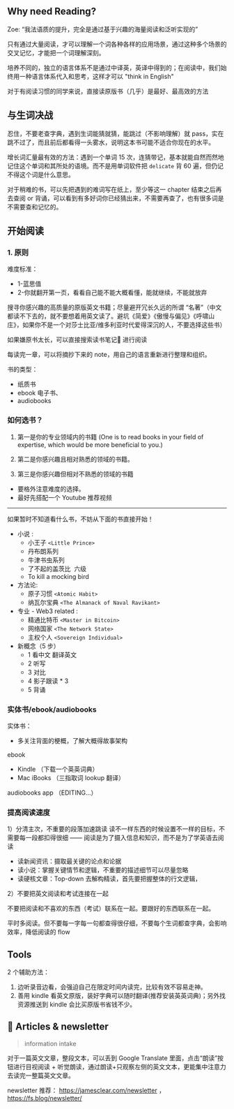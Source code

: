 ## Why need Reading? 

Zoe: “我法语质的提升，完全是通过基于兴趣的海量阅读和泛听实现的”

只有通过大量阅读，才可以理解一个词各种各样的应用场景，通过这种多个场景的交叉记忆，才能把一个词理解深刻。

培养不同的，独立的语言体系不是通过中译英，英译中得到的；在阅读中，我们始终用一种语言体系代入和思考，这样才可以 "think in English"

对于有阅读习惯的同学来说，直接读原版书（几乎）是最好、最高效的方法

## 与生词决战

忍住，不要老查字典，遇到生词能猜就猜，能跳过（不影响理解）就 pass，实在跳不过了，而且前后都看得一头雾水，说明这本书可能不适合你现在的水平。

增长词汇量最有效的方法：遇到一个单词 15 次，连猜带记，基本就能自然而然地记住这个单词和其所处的语境。而不是用单词软件把 `delicate` 背 60 遍，但仍记不得这个词是什么意思。

对于稍难的书，可以先把遇到的难词写在纸上，至少等这一 chapter 结束之后再去查阅 or 背诵，可以看到有多好词你已经猜出来，不需要再查了，也有很多词是不需要查和记忆的。

## 开始阅读

### 1. 原则

难度标准：
 - 1-蓝思值
 - 2-你就翻开第一页，看看自己能不能大概看懂，能就继续，不能就放弃

搜寻你感兴趣的高质量的原版英文书籍；尽量避开冗长久远的所谓 “名著”（中文都读不下去的，就不要想着用英文读了。避坑《简爱》《傲慢与偏见》《呼啸山庄》，如果你不是一个对莎士比亚/维多利亚时代爱得深沉的人，不要选择这些书）

如果嫌原书太长，可以直接搜索读书笔记📒 进行阅读

每读完一章，可以将摘抄下来的 note，用自己的语言重新进行整理和组织。

书的类型：
- 纸质书
- ebook 电子书、
- audiobooks

### 如何选书？

1. 第一是你的专业领域内的书籍  (One is to read books in your field of expertise, which would be more beneficial to you.)

2. 第二是你感兴趣且相对熟悉的领域的书籍。

3. 第三是你感兴趣但相对不熟悉的领域的书籍
 - 要格外注意难度的选择。
 - 最好先搭配一个 Youtube 推荐视频

----

如果暂时不知道看什么书，不妨从下面的书直接开始！

- 小说 :
	- 小王子 `<Little Prince>`
	- 丹布朗系列
	- 牛津书虫系列
	- 了不起的盖茨比  六级
	- To kill a mocking bird
- 方法论: 
	- 原子习惯 `<Atomic Habit>`
	- 纳瓦尔宝典 `<The Almanack of Naval Ravikant>`
- 专业 - Web3 related  : 
	- 精通比特币 `<Master in Bitcoin>`
	- 网络国家  `<The Network State>`
	- 主权个人 `<Sovereign Individual>`
- 新概念（5 步）
	- 1  看中文 翻译英文
	- 2  听写
	- 3  对比
	- 4  影子跟读 * 3
	- 5  背诵

### 实体书/ebook/audiobooks

实体书：
- 多关注背面的梗概，了解大概得故事架构

ebook
- Kindle （下载一个英英词典）
- Mac iBooks （三指取词 lookup 翻译）

audiobooks app
（EDITING...）

### 提高阅读速度

1）分清主次，不重要的段落加速跳读
读不一样东西的时候设置不一样的目标，不需要每一段都扣得很细 —— 阅读是为了摄入信息和知识，而不是为了学英语去阅读

- 读新闻资讯：摄取最关键的论点和论据
- 读小说：掌握关键情节和逻辑，不重要的描述细节可以尽量忽略
- 读硬核文章：Top-down 去解构精读，首先要把握整体的行文逻辑，


2）不要把英文阅读和考试连接在一起

不要把阅读和不喜欢的东西（考试）联系在一起。要跟好的东西联系在一起。

平时多阅读。但不要每一字每一句都查得很仔细，不要每个生词都查字典，会影响效率，降低阅读的 flow

## Tools

2 个辅助方法：
1. 边听录音边看，会强迫自己在限定时间内读完，比较有效不容易走神。
2. 善用 kindle 看英文原版，装好字典可以随时翻译(推荐安装英英词典)；另外找资源推送到 kindle 会比买原版书省钱不少。

## 📰 Articles & newsletter

> information intake

对于一篇英文文章，整段文本，可以丢到 Google Translate 里面，点击“朗读”按钮进行目视阅读 + 听觉朗读，通过朗读+只观察左侧的英文文本，更能集中注意力去读完一整篇英文文章。

newsletter 推荐： https://jamesclear.com/newsletter ， https://fs.blog/newsletter/ 


